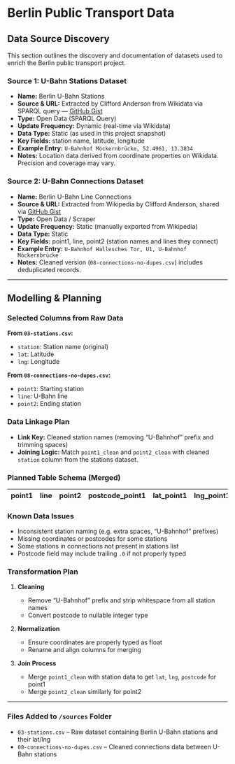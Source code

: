 # Berlin Public Transport Data 

##  Data Source Discovery

This section outlines the discovery and documentation of datasets used to enrich the Berlin public transport project.

### Source 1: U-Bahn Stations Dataset
- **Name:** Berlin U-Bahn Stations  
- **Source & URL:** Extracted by Clifford Anderson from Wikidata via SPARQL query — [GitHub Gist](https://gist.github.com/CliffordAnderson/7fb7473af31f9343f8a55518545480a0)  
- **Type:** Open Data (SPARQL Query)  
- **Update Frequency:** Dynamic (real-time via Wikidata)  
- **Data Type:** Static (as used in this project snapshot)  
- **Key Fields:** station name, latitude, longitude  
- **Example Entry:** `U-Bahnhof Möckernbrücke, 52.4961, 13.3834`  
- **Notes:** Location data derived from coordinate properties on Wikidata. Precision and coverage may vary.

### Source 2: U-Bahn Connections Dataset
- **Name:** Berlin U-Bahn Line Connections  
- **Source & URL:** Extracted from Wikipedia by Clifford Anderson, shared via [GitHub Gist](https://gist.github.com/CliffordAnderson/7fb7473af31f9343f8a55518545480a0)  
- **Type:** Open Data / Scraper  
- **Update Frequency:** Static (manually exported from Wikipedia)  
- **Data Type:** Static  
- **Key Fields:** point1, line, point2 (station names and lines they connect)  
- **Example Entry:** `U-Bahnhof Hallesches Tor, U1, U-Bahnhof Möckernbrücke`  
- **Notes:** Cleaned version (`08-connections-no-dupes.csv`) includes deduplicated records.

---

##  Modelling & Planning

### Selected Columns from Raw Data

**From `03-stations.csv`:**
- `station`: Station name (original)  
- `lat`: Latitude  
- `lng`: Longitude  

**From `08-connections-no-dupes.csv`:**
- `point1`: Starting station  
- `line`: U-Bahn line  
- `point2`: Ending station  

### Data Linkage Plan
- **Link Key:** Cleaned station names (removing “U-Bahnhof” prefix and trimming spaces)  
- **Joining Logic:** Match `point1_clean` and `point2_clean` with cleaned `station` column from the stations dataset.

### Planned Table Schema (Merged)

| point1 | line | point2 | postcode_point1 | lat_point1 | lng_point1 | postcode_point2 | lat_point2 | lng_point2 |
|--------|------|--------|------------------|-------------|-------------|------------------|-------------|-------------|

### Known Data Issues
- Inconsistent station naming (e.g. extra spaces, “U-Bahnhof” prefixes)  
- Missing coordinates or postcodes for some stations  
- Some stations in connections not present in stations list  
- Postcode field may include trailing `.0` if not properly typed  

### Transformation Plan

1. **Cleaning**  
   - Remove “U-Bahnhof” prefix and strip whitespace from all station names  
   - Convert postcode to nullable integer type  

2. **Normalization**  
   - Ensure coordinates are properly typed as float  
   - Rename and align columns for merging  

3. **Join Process**  
   - Merge `point1_clean` with station data to get `lat`, `lng`, `postcode` for point1  
   - Merge `point2_clean` similarly for point2  



---


### Files Added to `/sources` Folder
- `03-stations.csv` – Raw dataset containing Berlin U-Bahn stations and their lat/lng  
- `08-connections-no-dupes.csv` – Cleaned connections data between U-Bahn stations  
